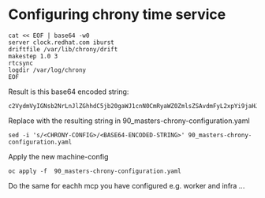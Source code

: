 # Configuring chrony time service

```
cat << EOF | base64 -w0
server clock.redhat.com iburst
driftfile /var/lib/chrony/drift
makestep 1.0 3
rtcsync
logdir /var/log/chrony
EOF
```
Result is this base64 encoded string:
```
c2VydmVyIGNsb2NrLnJlZGhhdC5jb20gaWJ1cnN0CmRyaWZ0ZmlsZSAvdmFyL2xpYi9jaHJvbnkvZHJpZnQKbWFrZXN0ZXAgMS4wIDMKcnRjc3luYwpsb2dkaXIgL3Zhci9sb2cvY2hyb255Cg==
```

Replace <CHRONY-CONFIG> with the resulting string in 
90_masters-chrony-configuration.yaml

```
sed -i 's/<CHRONY-CONFIG>/<BASE64-ENCODED-STRING>' 90_masters-chrony-configuration.yaml
```

Apply the new machine-config
```
oc apply -f  90_masters-chrony-configuration.yaml
```

Do the same for eachh mcp you have configured e.g. worker and infra ...
